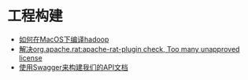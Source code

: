 # 工程构建

- [如何在MacOS下编译hadoop](how-to-build-hadoop-on-mac.md)
- [解决org.apache.rat:apache-rat-plugin check, Too many unapproved license](how-to-skip-unapproved-license-check-in-maven.md)
- [使用Swagger来构建我们的API文档](swagger-configuration.md)

